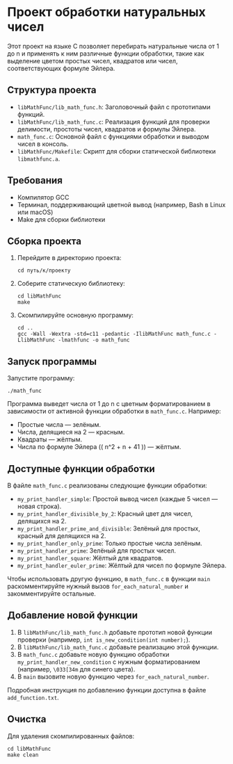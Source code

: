# Проект обработки натуральных чисел

Этот проект на языке C позволяет перебирать натуральные числа от 1 до n и применять к ним различные функции обработки, такие как выделение цветом простых чисел, квадратов или чисел, соответствующих формуле Эйлера.

## Структура проекта

- `libMathFunc/lib_math_func.h`: Заголовочный файл с прототипами функций.
- `libMathFunc/lib_math_func.c`: Реализация функций для проверки делимости, простоты чисел, квадратов и формулы Эйлера.
- `math_func.c`: Основной файл с функциями обработки и выводом чисел в консоль.
- `libMathFunc/Makefile`: Скрипт для сборки статической библиотеки `libmathfunc.a`.

## Требования

- Компилятор GCC
- Терминал, поддерживающий цветной вывод (например, Bash в Linux или macOS)
- Make для сборки библиотеки

## Сборка проекта

1. Перейдите в директорию проекта:
   ```
   cd путь/к/проекту
   ```

2. Соберите статическую библиотеку:
   ```
   cd libMathFunc
   make
   ```

3. Скомпилируйте основную программу:
   ```
   cd ..
   gcc -Wall -Wextra -std=c11 -pedantic -IlibMathFunc math_func.c -LlibMathFunc -lmathfunc -o math_func
   ```

## Запуск программы

Запустите программу:
```
./math_func
```

Программа выведет числа от 1 до n с цветным форматированием в зависимости от активной функции обработки в `math_func.c`. Например:
- Простые числа — зелёным.
- Числа, делящиеся на 2 — красным.
- Квадраты — жёлтым.
- Числа по формуле Эйлера (\( n^2 + n + 41 \)) — жёлтым.

## Доступные функции обработки

В файле `math_func.c` реализованы следующие функции обработки:
- `my_print_handler_simple`: Простой вывод чисел (каждые 5 чисел — новая строка).
- `my_print_handler_divisible_by_2`: Красный цвет для чисел, делящихся на 2.
- `my_print_handler_prime_and_divisible`: Зелёный для простых, красный для делящихся на 2.
- `my_print_handler_only_prime`: Только простые числа зелёным.
- `my_print_handler_prime`: Зелёный для простых чисел.
- `my_print_handler_square`: Жёлтый для квадратов.
- `my_print_handler_euler_prime`: Жёлтый для чисел по формуле Эйлера.

Чтобы использовать другую функцию, в `math_func.c` в функции `main` раскомментируйте нужный вызов `for_each_natural_number` и закомментируйте остальные.

## Добавление новой функции

1. В `libMathFunc/lib_math_func.h` добавьте прототип новой функции проверки (например, `int is_new_condition(int number);`).
2. В `libMathFunc/lib_math_func.c` добавьте реализацию этой функции.
3. В `math_func.c` добавьте новую функцию обработки `my_print_handler_new_condition` с нужным форматированием (например, `\033[34m` для синего цвета).
4. В `main` вызовите новую функцию через `for_each_natural_number`.

Подробная инструкция по добавлению функции доступна в файле `add_function.txt`.

## Очистка

Для удаления скомпилированных файлов:
```
cd libMathFunc
make clean
```
